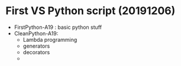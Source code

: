 # First VS Python script (20191206)



- FirstPython-A19 : basic python stuff
- CleanPython-A19: 
  - Lambda programming
  - generators
  - decorators
  - 
  
  
